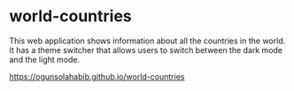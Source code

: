 # world-countries
This web application shows information about all the countries in the world. It has a theme switcher that allows users to switch between the dark mode and the light mode.

https://ogunsolahabib.github.io/world-countries
